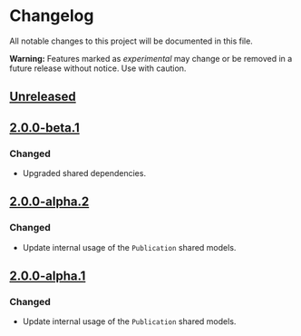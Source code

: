 # Changelog

All notable changes to this project will be documented in this file.

**Warning:** Features marked as *experimental* may change or be removed in a future release without notice. Use with caution.

## [Unreleased]

## [2.0.0-beta.1]

### Changed

* Upgraded shared dependencies.


## [2.0.0-alpha.2]

### Changed

* Update internal usage of the `Publication` shared models.


## [2.0.0-alpha.1]

### Changed

* Update internal usage of the `Publication` shared models.

[unreleased]: https://github.com/readium/r2-opds-swift/compare/master...HEAD
[2.0.0-alpha.1]: https://github.com/readium/r2-opds-swift/compare/1.2.3...2.0.0-alpha.1
[2.0.0-alpha.2]: https://github.com/readium/r2-opds-swift/compare/2.0.0-alpha.1...2.0.0-alpha.2
[2.0.0-beta.1]: https://github.com/readium/r2-opds-swift/compare/2.0.0-alpha.2...2.0.0-beta.1
